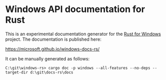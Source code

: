 # Windows API documentation for Rust

This is an experimental documentation generator for the [Rust for Windows](https://github.com/microsoft/windows-rs) project. The documentation is published here:

https://microsoft.github.io/windows-docs-rs/

It can be manually generated as follows:

```console
C:\git\windows-rs> cargo doc -p windows --all-features --no-deps --target-dir d:\git\docs-rs\docs
```
